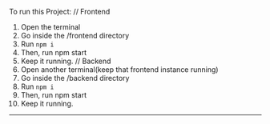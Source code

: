 To run this Project:
  // Frontend
  1. Open the terminal
  2. Go inside the /frontend directory
  3. Run `npm i`
  4. Then, run npm start
  5. Keep it running.
  // Backend
  1. Open another terminal(keep that frontend instance running)
  2. Go inside the /backend directory
  3. Run `npm i`
  4. Then, run npm start
  5. Keep it running.
-----------------------------
